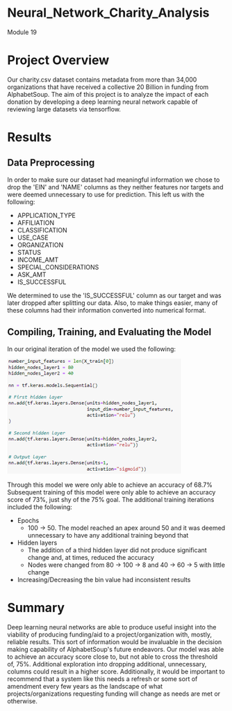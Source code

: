 # Neural_Network_Charity_Analysis
Module 19

# Project Overview

Our charity.csv dataset contains metadata from more than 34,000 organizations that have received a collective 20 Billion in funding from AlphabetSoup. The aim of this project is to analyze the impact of each donation by developing a deep learning neural network capable of reviewing large datasets via tensorflow.

# Results

## Data Preprocessing

In order to make sure our dataset had meaningful information we chose to drop the 'EIN' and 'NAME' columns as they neither features nor targets and were deemed unnecessary to use for prediction. This left us with the following:
 - APPLICATION_TYPE
 - AFFILIATION
 - CLASSIFICATION
 - USE_CASE
 - ORGANIZATION
 - STATUS
 - INCOME_AMT
 - SPECIAL_CONSIDERATIONS
 - ASK_AMT
 - IS_SUCCESSFUL

We determined to use the 'IS_SUCCESSFUL' column as our target and was later dropped after splitting our data. Also, to make things easier, many of these columns had their information converted into numerical format. 

## Compiling, Training, and Evaluating the Model

In our original iteration of the model we used the following:

<img src="https://github.com/nguyenauloi/Neural_Network_Charity_Analysis/blob/main/resources/imgs/original_model.PNG" width="400">

Through this model we were only able to achieve an accuracy of 68.7%
Subsequent training of this model were only able to achieve an accuracy score of 73%, just shy of the 75% goal. The additional training iterations included the following:
 - Epochs
    - 100 -> 50. The model reached an apex around 50 and it was deemed unnecessary to have any additional training beyond that
 - Hidden layers
    - The addition of a third hidden layer did not produce significant change and, at times, reduced the accuracy
    - Nodes were changed from 80 -> 100 -> 8 and 40 -> 60 -> 5 with little change
 - Increasing/Decreasing the bin value had inconsistent results


# Summary

Deep learning neural networks are able to produce useful insight into the viability of producing funding/aid to a project/organization with, mostly, reliable results. This sort of information would be invaluable in the decision making capability of AlphabetSoup's future endeavors. Our model was able to achieve an accuracy score close to, but not able to cross the threshold of, 75%. Additional exploration into dropping additional, unnecessary, columns could result in a higher score. Additionally, it would be important to recommend that a system like this needs a refresh or some sort of amendment every few years as the landscape of what projects/organizations requesting funding will change as needs are met or otherwise.
